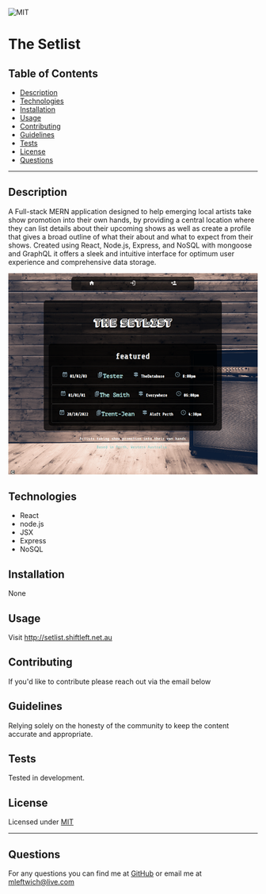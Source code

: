 
  ![MIT](https://img.shields.io/static/v1?label=License&message=MIT&color=green)
  # The Setlist
  
  ## Table of Contents
  * [Description](#description)
  * [Technologies](#technologies)
  * [Installation](#installation)
  * [Usage](#usage)
  * [Contributing](#contributing)
  * [Guidelines](#guidelines)
  * [Tests](#tests)
  * [License](#license)
  * [Questions](#questions)
---

  ## Description
  A Full-stack MERN application designed to help emerging local artists take show promotion into their own hands, by providing a central location where they can list details about their upcoming shows as well as create a profile that gives a broad outline of what their about and what to expect from their shows. Created using React, Node.js, Express, and NoSQL with mongoose and GraphQL it offers a sleek and intuitive interface for optimum user experience and comprehensive data storage.

  ![screenshot](./screenshot.png)

  ## Technologies
  * React
  * node.js
  * JSX
  * Express
  * NoSQL

  ## Installation
   None


  ## Usage
   Visit http://setlist.shiftleft.net.au


  ## Contributing
   If you'd like to contribute please reach out via the email below


  ## Guidelines
   Relying solely on the honesty of the community to keep the content accurate and appropriate.


  ## Tests
   Tested in development.


  ## License
   Licensed under [MIT](https://opensource.org/licenses/MIT) 

   ---

  ## Questions
   For any questions you can find me at [GitHub](https://github.com/mleftwich) or email me at [mleftwich@live.com](mailto:mleftwich@live.com) 
